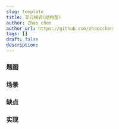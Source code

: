 ```yaml
---
slug: template
title: 享元模式(结构型)
author: Zhao chen
author_url: https://github.com/zhaocchen
tags: []
draft: false
description: 
---
```



### 题图

### 场景

### 缺点

### 实现


